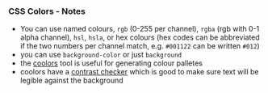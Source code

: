 ### CSS Colors - Notes
- You can use named colours, `rgb` (0-255 per channel), `rgba` (rgb with 0-1 alpha channel), `hsl`, `hsla`, or hex colours (hex codes can be abbreviated if the two numbers per channel match, e.g. `#001122` can be written `#012`)
- you can use `background-color` or just `background`
- the [coolors](https://coolors.co) tool is useful for generating colour palletes
- coolors have a [contrast checker](https://coolors.co/contrast-checker/112a46-acc8e5) which is good to make sure text will be legible against the background